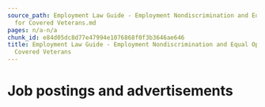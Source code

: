 ```yaml
---
source_path: Employment Law Guide - Employment Nondiscrimination and Equal Opportunity
  for Covered Veterans.md
pages: n/a-n/a
chunk_id: e84d05dc8d77e47994e1076868f0f3b3646ae646
title: Employment Law Guide - Employment Nondiscrimination and Equal Opportunity for
  Covered Veterans
---
```

# Job postings and advertisements
